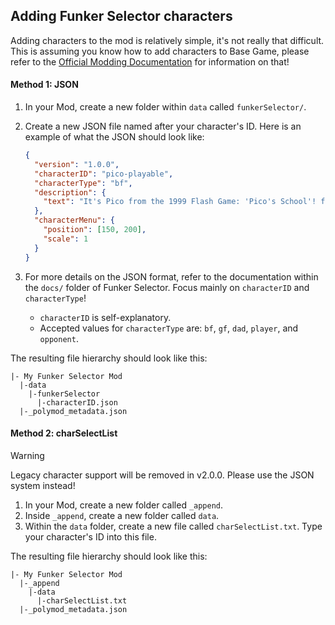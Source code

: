 ## Adding Funker Selector characters
Adding characters to the mod is relatively simple, it's not really that difficult. This is assuming you know how to add characters to Base Game, please refer to the [Official Modding Documentation](https://funkincrew.github.io/funkin-modding-docs/03-custom-characters/03-02-creating-a-character.html) for information on that!

#### Method 1: JSON

1. In your Mod, create a new folder within `data` called `funkerSelector/`.
2. Create a new JSON file named after your character's ID. Here is an example of what the JSON should look like:

    ```json
    {
      "version": "1.0.0",
      "characterID": "pico-playable",
      "characterType": "bf",
      "description": {
        "text": "It's Pico from the 1999 Flash Game: 'Pico's School'! featured as an opponent in Week 3, and as a playable character in WeekEnd 1."
      },
      "characterMenu": {
        "position": [150, 200],
        "scale": 1
      }
    }
    ```

3. For more details on the JSON format, refer to the documentation within the `docs/` folder of Funker Selector. Focus mainly on `characterID` and `characterType`!
   - `characterID` is self-explanatory.
   - Accepted values for `characterType` are: `bf`, `gf`, `dad`, `player`, and `opponent`.

The resulting file hierarchy should look like this:
```
|- My Funker Selector Mod
  |-data
    |-funkerSelector
      |-characterID.json
  |-_polymod_metadata.json
```

#### Method 2: charSelectList

> [!WARNING]  
> Legacy character support will be removed in v2.0.0. Please use the JSON system instead!

1. In your Mod, create a new folder called `_append`.
2. Inside `_append`, create a new folder called `data`.
3. Within the `data` folder, create a new file called `charSelectList.txt`. Type your character's ID into this file.

The resulting file hierarchy should look like this:
```
|- My Funker Selector Mod
  |-_append
    |-data
      |-charSelectList.txt
  |-_polymod_metadata.json
```
